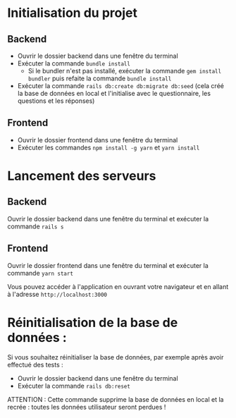 # Initialisation du projet

## Backend

* Ouvrir le dossier backend dans une fenêtre du terminal
* Exécuter la commande `bundle install`
  * Si le bundler n'est pas installé, exécuter la commande `gem install bundler` puis refaite la commande `bundle install`
* Exécuter la commande `rails db:create db:migrate db:seed` (cela créé la base de données en local et l'initialise avec le questionnaire, les questions et les réponses)

## Frontend

* Ouvrir le dossier frontend dans une fenêtre du terminal
* Exécuter les commandes `npm install -g yarn` et `yarn install`

# Lancement des serveurs

## Backend

Ouvrir le dossier backend dans une fenêtre du terminal et exécuter la commande `rails s`

## Frontend

Ouvrir le dossier frontend dans une fenêtre du terminal et exécuter la commande `yarn start`

Vous pouvez accéder à l'application en ouvrant votre navigateur et en allant à l'adresse `http://localhost:3000`

# Réinitialisation de la base de données :

Si vous souhaitez réinitialiser la base de données, par exemple après avoir effectué des tests :
* Ouvrir le dossier backend dans une fenêtre du terminal
* Exécuter la commande `rails db:reset`

ATTENTION : Cette commande supprime la base de données en local et la recrée : toutes les données utilisateur seront perdues !
